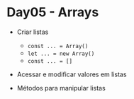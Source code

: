 # Day05 - Arrays

* Criar listas
    * `const ... = Array()`
    * `let ... = new Array()`
    * `const ... = []`

* Acessar e modificar valores em listas

* Métodos para manipular listas
